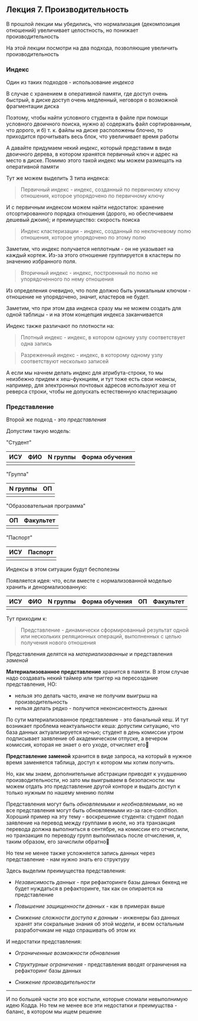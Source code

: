 ## Лекция 7. Производительность

В прошлой лекции мы убедились, что нормализация (декомпозиция отношений) увеличивает целостность, но понижает производительность

На этой лекции посмотри на два подхода, позволяющие увеличить производительность

### Индекс

Один из таких подходов - использование _индекса_

В случае с хранением в оперативной памяти, где доступ очень быстрый, в диске доступ очень медленный, неговоря о возможной фрагментации диска

Поэтому, чтобы найти условного студента в файле при помощи условного двоичного поиска, нужно а) содержать файл сортированным, что дорого, и б) т. к. файлы на диске расположены блочно, то приходится прочитывать весь блок, что увеличивает время работы

А давайте придумаем некий _индекс_, который представим в виде двоичного дерева, 
в котором хранятся первичный ключ и адрес на место в диске. Помимо этого такой индекс мы можем размещать на
оперативной памяти

Тут же можем выделить 3 типа индекса:

> Первичный индекс - индекс, созданный по первичному ключу отношения, которое упорядочено по первичному ключу

И с первичным индексом можем найти недостаток: хранение отсортированного порядка отношения (дорого, но обеспечиваем дешевый джоин); и преимущество: скорость поиска

> Индекс кластеризации - индекс, созданный по неключевому полю отношения, которое упорядочено по этому полю

Заметим, что индекс получается неплотным - он не указывает на каждый кортеж. Из-за этого отношение группируется в кластеры по значению избранного поля.

> Вторичный индекс - индекс, построенный по полю не упорядоченного по нему отношения

Из определения очевидно, что поле должно быть уникальным ключом - отношение не упорядочено, значит, кластеров не будет.


Заметим, что при этом два индекса сразу мы не можем создать для одной таблицы - и на этом концепция индекса заканчивается

Индекс также различают по плотности на:

> Плотный индекс - индекс, в котором одному узлу соответствует одна запись

> Разреженный индекс - индекс, в которому одному узлу соответствуют несколько записей

А если мы начнем делать индекс для атрибута-строки, то мы неизбежно придем к хеш-фукнциям, и тут тоже есть свои нюансы, например, для электронных почтовых адресов используют хеш от реверса строки, чтобы не допускать естественную кластеризацию

### Представление

Второй же подход - это _представления_

Допустим такую модель:

"Студент"

| ИСУ | ФИО | N группы | Форма обучения |
|-|-|-|-|
| | | | |

"Группа"

| N группы | ОП |
|-|-|
| | |

"Образовательная программа"

| ОП | Факультет |
|-|-|
| | |

"Паспорт"

| ИСУ | Паспорт |
|-|-|
| | |

Индексы в этом ситуации будут бесполезны

Появляется идея: что, если вместе с нормализованной моделью хранить и денормализованную:


| ИСУ | ФИО | N группы | Форма обучения | ОП | Факультет |
|-|-|-|-|-|-|
| | | | | | |

Тут приходим к:

> Представление - динамически сформированный результат одной или нескольких реляционных операций, выполненных с целью получения нового отношения

Представления делятся на _материализованные_ и представления _заменой_

**Материализованное представление** хранится в памяти. В этом случае надо создавать некий таймер или триггер на пересоздание представления, НО:

* нельзя это делать часто, иначе не получим выигрыш на производительность
* нельзя делать редко - получится неконсисентность данных

По сути материализованное представление - это банальный кеш. И тут возникает проблема неактуальности кеша: допустим ситуацию, что база данных актуализируется ночью; студент в день комиссии утром подписывает заявление об академическом отпуске, а вечером комиссия, которая не знает о его уходе, отчисляет его🦆


**Представление заменой** хранится в виде запроса, на который в нужное время заменяется таблица, доступ к котором мы хотим получить. 

Но, как мы знаем, дополнительные абстракции приводят к ухудшению производительности, но зато мы выигрываем в безопасности: мы можем отдать это представление другой конторе и выдать доступ к только нужным по нашему мнению полям

Представления могут быть _обновляемыми_ и _необновляемыми_, но не все представления могут быть обновляемыми из-за race-condition. Хороший пример на эту тему - воскрешение студента: студент подал заявление на перевод между группами в июле, но эта транзакция перевода должна выполниться в сентябре, на комиссии его отчислили, но транзакция по переводу групп выполнилась после отчисления, и, таким образом, его зачислили обратно🦆

Но тем не менее также усложняется запись данных через представление - нам нужно знать его структуру


Здесь выделим преимущества представления:

* _Независимость данных_ - при рефакторинге базы данных бекенд не будет нуждаться в рефакторинге, так как он опирается на представление

<!-- "Глубокий рефакторинг никто не отменял, но он становится настолько глубоким, что проще переписать ..." -->

* _Повышение защищенности данных_ - как в примерах выше

* _Снижение сложности доступа к данным_ - инженеры баз данных хранят эти сокральные знания об этой модели, и всем остальным разработчикам не надо спрашивать об этом их

И недостатки представления:

* _Ограниченные возможности обновления_

* _Структурные ограничения_ - представления вводят ограничения на рефакторинг базы данных

* _Снижение производительности_

<hr>

И по большей части это все костыли, которые сломали невыполнимую идею Кодда. Но тем не менее все эти недостатки и преимущства - баланс, в котором мы ищем решение




